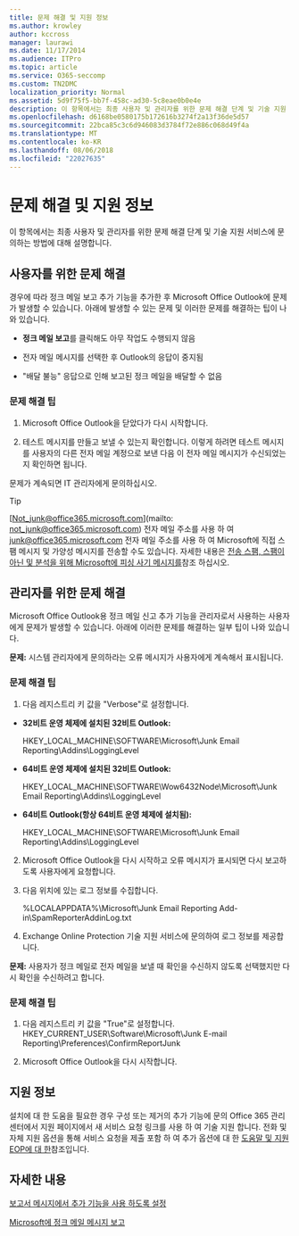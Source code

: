 ```yaml
---
title: 문제 해결 및 지원 정보
ms.author: krowley
author: kccross
manager: laurawi
ms.date: 11/17/2014
ms.audience: ITPro
ms.topic: article
ms.service: O365-seccomp
ms.custom: TN2DMC
localization_priority: Normal
ms.assetid: 5d9f75f5-bb7f-458c-ad30-5c8eae0b0e4e
description: 이 항목에서는 최종 사용자 및 관리자를 위한 문제 해결 단계 및 기술 지원 서비스에 문의하는 방법에 대해 설명합니다.
ms.openlocfilehash: d6168be0580175b172616b3274f2a13f36de5d57
ms.sourcegitcommit: 22bca85c3c6d946083d3784f72e886c068d49f4a
ms.translationtype: MT
ms.contentlocale: ko-KR
ms.lasthandoff: 08/06/2018
ms.locfileid: "22027635"
---
```

# <a name="troubleshooting-and-support-information"></a>문제 해결 및 지원 정보

이 항목에서는 최종 사용자 및 관리자를 위한 문제 해결 단계 및 기술 지원 서비스에 문의하는 방법에 대해 설명합니다.
  
## <a name="troubleshooting-for-users"></a>사용자를 위한 문제 해결

경우에 따라 정크 메일 보고 추가 기능을 추가한 후 Microsoft Office Outlook에 문제가 발생할 수 있습니다. 아래에 발생할 수 있는 문제 및 이러한 문제를 해결하는 팁이 나와 있습니다. 
  
- **정크 메일 보고**를 클릭해도 아무 작업도 수행되지 않음
    
- 전자 메일 메시지를 선택한 후 Outlook의 응답이 중지됨
    
- "배달 불능" 응답으로 인해 보고된 정크 메일을 배달할 수 없음
    
### <a name="troubleshooting-tip"></a>문제 해결 팁

1. Microsoft Office Outlook을 닫았다가 다시 시작합니다.
    
2. 테스트 메시지를 만들고 보낼 수 있는지 확인합니다. 이렇게 하려면 테스트 메시지를 사용자의 다른 전자 메일 계정으로 보낸 다음 이 전자 메일 메시지가 수신되었는지 확인하면 됩니다.
    
문제가 계속되면 IT 관리자에게 문의하십시오.
  
> [!TIP]
> [Not_junk@office365.microsoft.com](mailto: not_junk@office365.microsoft.com) 전자 메일 주소를 사용 하 여 [junk@office365.microsoft.com](mailto:junk@office365.microsoft.com) 전자 메일 주소를 사용 하 여 Microsoft에 직접 스팸 메시지 및 가양성 메시지를 전송할 수도 있습니다. 자세한 내용은 [전송 스팸, 스팸이 아닌 및 분석을 위해 Microsoft에 피싱 사기 메시지를](submit-spam-non-spam-and-phishing-scam-messages-to-microsoft-for-analysis.md)참조 하십시오. 
  
## <a name="troubleshooting-for-administrators"></a>관리자를 위한 문제 해결

Microsoft Office Outlook용 정크 메일 신고 추가 기능을 관리자로서 사용하는 사용자에게 문제가 발생할 수 있습니다. 아래에 이러한 문제를 해결하는 일부 팁이 나와 있습니다. 
  
 **문제:** 시스템 관리자에게 문의하라는 오류 메시지가 사용자에게 계속해서 표시됩니다. 
  
### <a name="troubleshooting-tip"></a>문제 해결 팁

1. 다음 레지스트리 키 값을 "Verbose"로 설정합니다.
    
  - **32비트 운영 체제에 설치된 32비트 Outlook:**
    
    HKEY_LOCAL_MACHINE\SOFTWARE\Microsoft\Junk Email Reporting\Addins\LoggingLevel
    
  - **64비트 운영 체제에 설치된 32비트 Outlook:**
    
    HKEY_LOCAL_MACHINE\SOFTWARE\Wow6432Node\Microsoft\Junk Email Reporting\Addins\LoggingLevel
    
  - **64비트 Outlook(항상 64비트 운영 체제에 설치됨):**
    
    HKEY_LOCAL_MACHINE\SOFTWARE\Microsoft\Junk Email Reporting\Addins\LoggingLevel
    
2. Microsoft Office Outlook을 다시 시작하고 오류 메시지가 표시되면 다시 보고하도록 사용자에게 요청합니다.
    
3. 다음 위치에 있는 로그 정보를 수집합니다. 
    
    %LOCALAPPDATA%\Microsoft\Junk Email Reporting Add-in\SpamReporterAddinLog.txt
    
4. Exchange Online Protection 기술 지원 서비스에 문의하여 로그 정보를 제공합니다. 
    
 **문제:** 사용자가 정크 메일로 전자 메일을 보낼 때 확인을 수신하지 않도록 선택했지만 다시 확인을 수신하려고 합니다. 
  
### <a name="troubleshooting-tip"></a>문제 해결 팁

1. 다음 레지스트리 키 값을 "True"로 설정합니다. HKEY_CURRENT_USER\Software\Microsoft\Junk E-mail Reporting\Preferences\ConfirmReportJunk
    
2. Microsoft Office Outlook을 다시 시작합니다.
    
## <a name="support-information"></a>지원 정보

설치에 대 한 도움을 필요한 경우 구성 또는 제거의 추가 기능에 문의 Office 365 관리 센터에서 지원 페이지에서 새 서비스 요청 링크를 사용 하 여 기술 지원 합니다. 전화 및 자체 지원 옵션을 통해 서비스 요청을 제출 포함 하 여 추가 옵션에 대 한 [도움말 및 지원 EOP에 대 한](eop/help-and-support-for-eop.md)참조입니다.
  
## <a name="for-more-information"></a>자세한 내용

[보고서 메시지에서 추가 기능을 사용 하도록 설정](https://support.office.com/article/4250c4bc-6102-420b-9e0a-a95064837676)
  
[Microsoft에 정크 메일 메시지 보고](report-junk-email-messages-to-microsoft.md)
  

